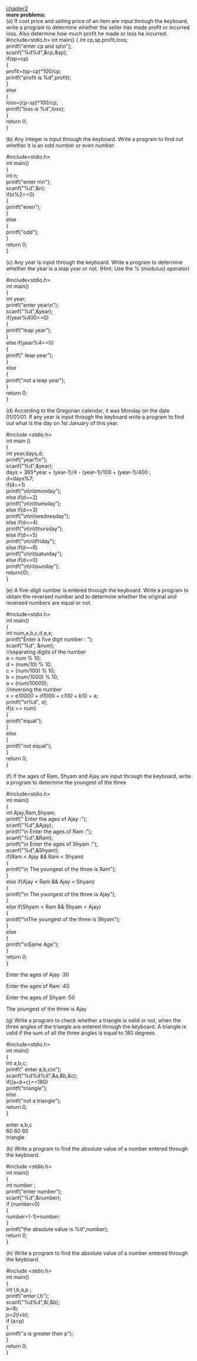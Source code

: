 [chapter2](https://github.com/BHAGYASREE200/DOCUMENTATION-OF-ALWAYS-BE-ALERT/blob/main/if%20basic%20problem)                     
**more problems**:                
(a) If cost price and selling price of an item are input through the
keyboard, write a program to determine whether the seller has
made profit or incurred loss. Also determine how much profit he
made or loss he incurred.      
  #include<stdio.h>
int main()
{
    int cp,sp,profit,loss;        
    printf("enter cp and sp\n");  
    scanf("%d%d",&cp,&sp);          
    if(sp>cp)              
    {                
        profit=(sp-cp)*100/cp;            
        printf("profit is %d",profit);           
    }                
    else               
    {                 
        loss=(cp-sp)*100/cp;                 
        printf("loss is %d",loss);              
    }           
    return 0;          
}                    
                         
(b) Any integer is input through the keyboard. Write a program to find
out whether it is an odd number or even number.                

#include<stdio.h>            
int main()                
{                  
    int n;                   
    printf("enter n\n");               
    scanf("%d",&n);              
    if(n%2==0)                  
    {                   
        printf("even");                 
    }                       
    else                  
    {                  
         printf("odd");            
    }               
    return 0;                   
 }                 
 
 (c) Any year is input through the keyboard. Write a program to
determine whether the year is a leap year or not.
(Hint: Use the % (modulus) operator)  

#include<stdio.h>   
int main()   
{  
    int year;                    
    printf("enter year\n");             
    scanf("%d",&year);                
    if(year%400==0)                  
    {                    
        printf("leap year");                      
    }                             
    else if(year%4==0)                          
    {                      
        printf(" leap year");              
    }               
    else                        
    {                       
        printf("not a leap year");              
    }              
    return 0;                   
}                         
    
(d)  According to the Gregorian calendar, it was Monday on the date
01/01/01. If any year is input through the keyboard write a program
to find out what is the day on 1st January of this year.      

#include <stdio.h>  
int main ()    
{  
int year,days,d;   
printf("year?\n");   
scanf("%d",&year);    
days = 365*year + (year-1)/4 - (year-1)/100 + (year-1)/400 ;    
d=days%7;      
if(d==1)    
printf("\n\n\tmonday");    
else if(d==2)   
printf("\n\n\ttuesday");    
else if(d==3)      
printf("\n\n\twednesday");   
else if(d==4)   
printf("\n\n\tthursday");   
else if(d==5)     
printf("\n\n\tfriday");    
else if(d==6)    
printf("\n\n\tsaturday");      
else if(d==0)   
printf("\n\n\tsunday");    
return(0);   
}   

(e) A five-digit number is entered through the keyboard. Write a
program to obtain the reversed number and to determine whether
the original and reversed numbers are equal or not.       

#include<stdio.h>                           
int main()                          
{                        
	int num,a,b,c,d,e,x;                              
	printf("Enter a five digit number : ");                    
	scanf("%d", &num);                         
	//separating digits of the number                    
	e = num % 10;                        
	d = (num/10) % 10;                           
	c = (num/100) % 10;                          
	b = (num/1000) % 10;                    
	a = (num/10000);                       
	//reversing the number                              
	x = e*10000 + d*1000 + c*100 + b*10 + a;                  
	printf("\n%d", x);                      
	if(x == num)                                
	{                              
		printf("equal");                          
	}                       
		else                
		{                   
		    printf("not equal");                      
		}                   
	return 0;                    
}                         
 
 (f) If the ages of Ram, Shyam and Ajay are input through the keyboard,
write a program to determine the youngest of the three     

#include<stdio.h>                                
int main()               
{                      
	int Ajay,Ram,Shyam;                            
	printf(" Enter the ages of Ajay :");                   
	scanf("%d",&Ajay);          
	printf("\n Enter the ages of Ram :");                 
	scanf("%d",&Ram);                      
	printf("\n Enter the ages of Shyam :");                            
	scanf("%d",&Shyam);                       
	if(Ram < Ajay && Ram < Shyam)                
	{                          
		printf("\n The youngest of the three is Ram");              
	}                       
	else if(Ajay < Ram && Ajay < Shyam)                     
	{                   
		printf("\n The youngest of the three is Ajay");                     
	}                      
	else if(Shyam < Ram && Shyam < Ajay)                       
	{                     
		printf("\nThe youngest of the three is Shyam");                    
	}                    
	else                   
	{                  
		printf("\nSame Age");                     
	}                 
	return 0;                    
}                      

  Enter the ages of Ajay :30   

 Enter the ages of Ram :40   

 Enter the ages of Shyam :50   

 The youngest of the three is Ajay    
 
 (g) Write a program to check whether a triangle is valid or not, when
the three angles of the triangle are entered through the keyboard.
A triangle is valid if the sum of all the three angles is equal to 180
degrees.                  

#include<stdio.h>                        
int main()                  
{                       
	int a,b,c;                    
	printf(" enter a,b,c\n");                         
	scanf("%d%d%d",&a,&b,&c);                       
	if((a+b+c)==180)                   
	printf("triangle");                         
	else                         
	printf("not a triangle");                     
	return 0;                  
}    

 enter a,b,c   
60 60 60   
triangle    

(h) Write a program to find the absolute value of a number entered
through the keyboard.       

#include <stdio.h>                 
int main()                    
{                           
   int number ;                    
   printf("enter number");                  
   scanf("%d",&number);                
   if (number<0)                        
   {                      
       number=(-1)*number;             
   }                     
   printf("the absolute value is %d",number);                    
    return 0;               
} 

(h) Write a program to find the absolute value of a number entered
through the keyboard.                       

 #include <stdio.h>   
int main()   
{                        
   int l,b,a,p ;              
   printf("enter l,b");                   
   scanf("%d%d",&l,&b);                
   a=l*b;                  
   p=2*(l+b);                 
   if (a>p)                  
   {                     
       printf("a is greater then p");            
   }                
    return 0;              
}                     
  
